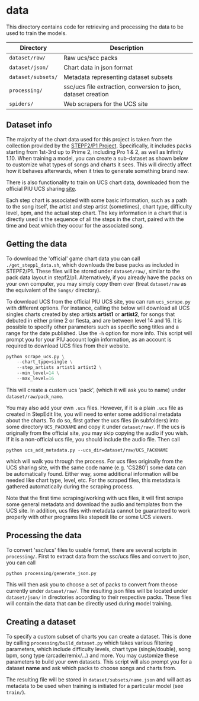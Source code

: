 # data

This directory contains code for retrieving and processing the data
to be used to train the models.

| Directory          | Description                                                   |
|--------------------|---------------------------------------------------------------|
| `dataset/raw/`     | Raw ucs/scc packs                                             |
| `dataset/json/`    | Chart data in json format                                     |
| `dataset/subsets/` | Metadata representing dataset subsets                         |
| `processing/`      | ssc/ucs file extraction, conversion to json, dataset creation |
| `spiders/`         | Web scrapers for the UCS site |

## Dataset info

The majority of the chart data used for this project is taken from the collection
provided by the [STEPF2/P1 Project](https://stepf2.blogspot.com/). Specifically, it includes
packs starting from 1st-3rd up to Prime 2, including Pro 1 & 2, as well as Infinity 1.10.
When training a model, you can create a sub-dataset as shown below to customize what
types of songs and charts it sees. This will directly affect how it behaves afterwards,
when it tries to generate something brand new.

There is also functionality to train on UCS chart data, downloaded from
the official PIU UCS sharing [site](http://www.piugame.com/bbs/board.php?bo_table=ucs).

Each step chart is associated with some basic information, such as a path to the
song itself, the artist and step artist (sometimes), chart type, difficulty level, bpm,
and the actual step chart. The key information in a chart that is directly used is the
sequence of all the steps in the chart, paired with the time and beat which they occur
for the associated song.

## Getting the data

To download the 'official' game chart data you can call `./get_stepp1_data.sh`, which
downloads the base packs as included in STEPF2/P1. These files will be stored under
`dataset/raw/`, similar to the pack data layout in stepf2/p1. Alternatively, if
you already have the packs on your own computer, you may simply copy them over
(treat `dataset/raw` as the equivalent of the `Songs/` directory).

To download UCS from the official PIU UCS site, you can run `ucs_scrape.py` with
different options. For instance, calling the below will download all UCS singles charts
created by step artists **artist1** or **artist2**, for songs that debuted in either
prime 2 or fiesta, and are between level 14 and 16. It is possible to specify
other parameters such as specific song titles and a range for the date published. Use
the `-h` option for more info. This script will prompt you for your PIU account
login information, as an account is required to download UCS files from their website.

```python
python scrape_ucs.py \
    --chart_type=single \
    --step_artists artist1 artist2 \
    --min_level=14 \
    --max_level=16
```

This will create a custom ucs 'pack', (which it will ask you to name) under
`dataset/raw/pack_name`.

You may also add your own `.ucs` files. However, if it is a plain `.ucs` file as
created in StepEdit lite, you will need to enter some additional metadata about the charts.
To do so, first gather the ucs files (in subfolders) into some directory
`UCS_PACKNAME` and copy it under `dataset/raw/`. If the ucs is originally from the
official site, you may skip copying the audio if you wish. If it is a non-official
ucs file, you should include the audio file. Then call

`python ucs_add_metadata.py --ucs_dir=dataset/raw/UCS_PACKNAME`

which will walk you through the process. For ucs files originally from the UCS
sharing site, with the same code name (e.g. 'CS280') some data can be automatically
found. Either way, some additional information will be needed like chart type,
level, etc. For the scraped files, this metadata is gathered automatically during
the scraping process.

Note that the first time scraping/working with ucs files, it will first scrape
some general metadata and download the audio and templates from the UCS site. In
addition, ucs files with metadata cannot be guaranteed to work properly with other
programs like stepedit lite or some UCS viewers.

## Processing the data

To convert 'ssc/ucs' files to usable format, there are several scripts in `processing/`.
First to extract data from the ssc/ucs files and convert to json, you can call

`python processing/generate_json.py`

This will then ask you to choose a set of packs to convert from theose currently under 
`dataset/raw/`. The resulting json files will be located under `dataset/json/` in
directories according to their respective packs. These files will contain the data that can
be directly used during model training.

## Creating a dataset

To specify a custom subset of charts you can create a dataset. This is done by
calling `processing/build_dataset.py` which takes various filtering parameters,
which include difficulty levels, chart type (single/double), song bpm, song type
(arcade/remix/...) and more. You may customize these parameters to build your own datasets.
This script will also prompt you for a dataset **name** and ask which packs to choose songs and charts from.

The resulting file will be stored in `dataset/subsets/name.json` and will act as metadata
to be used when training is initiated for a particular model (see `train/`).
